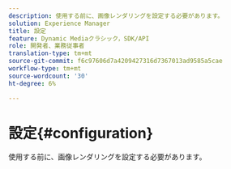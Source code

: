```yaml
---
description: 使用する前に、画像レンダリングを設定する必要があります。
solution: Experience Manager
title: 設定
feature: Dynamic Mediaクラシック，SDK/API
role: 開発者、業務従事者
translation-type: tm+mt
source-git-commit: f6c97606d7a4209427316d7367013ad9585a5cae
workflow-type: tm+mt
source-wordcount: '30'
ht-degree: 6%

---
```



# 設定{#configuration}

使用する前に、画像レンダリングを設定する必要があります。

